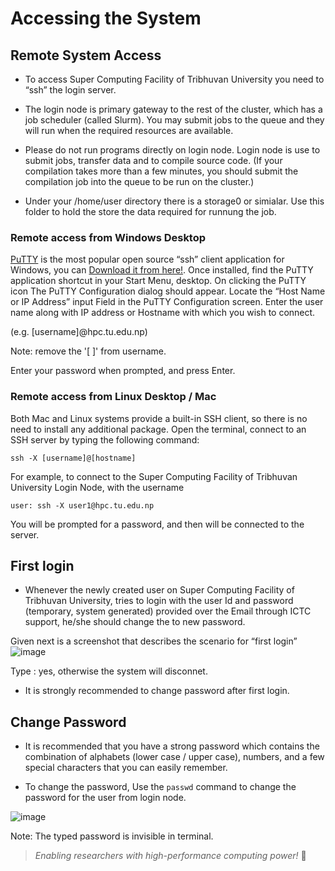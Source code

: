 # Accessing the System
## Remote System Access

- To access Super Computing Facility of Tribhuvan University you need to “ssh” the login server.

- The login node is primary gateway to the rest of the cluster, which has a job scheduler (called Slurm). You may submit jobs to the queue and they will run when the required resources are available.

- Please do not run programs directly on login node. Login node is use to submit jobs, transfer data and to compile source code. (If your compilation takes more than a few minutes, you should submit the compilation job into the queue to be run on the cluster.)

- Under your /home/user directory there is a storage0 or simialar. Use this folder to hold the store the data required for runnung the job.

### Remote access from Windows Desktop
[PuTTY](http://www.putty.org/) is the most popular open source “ssh” client application for Windows, you can [Download it from here!](https://www.chiark.greenend.org.uk/~sgtatham/putty/). Once installed, find the PuTTY application shortcut in your Start Menu, desktop. On clicking the PuTTY icon The PuTTY Configuration dialog should appear. Locate the “Host Name or IP Address” input Field in the PuTTY Configuration screen. Enter the user name along with IP address or Hostname with which you wish to connect.

(e.g. [username]@hpc.tu.edu.np)

Note: remove the '[    ]' from username.

Enter your password when prompted, and press Enter.

### Remote access from Linux Desktop / Mac

Both Mac and Linux systems provide a built-in SSH client, so there is no need to install any additional package. Open the terminal, connect to an SSH server by typing the following command: 

```ssh -X [username]@[hostname]``` 

For example, to connect to the Super Computing Facility of Tribhuvan University Login Node, with the username

```user: ssh -X user1@hpc.tu.edu.np```

You will be prompted for a password, and then will be connected to the server.


## First login

- Whenever the newly created user on Super Computing Facility of Tribhuvan University, tries to login with the user Id and password (temporary, system generated) provided over the Email through ICTC support, he/she should change the to new password.

Given next is a screenshot that describes the scenario for “first login”
![image](/assets/img/fingerprint-login.png)

Type : yes, otherwise the system will disconnet.

- It is strongly recommended to change password after first login.

## Change Password
- It is recommended that you have a strong password which contains the combination of alphabets (lower case / upper case), numbers, and a few special characters that you can easily remember.

- To change the password, Use the ```passwd``` command to change the password for the user from login node.

![image](/assets/img/change-password.png)

Note: The typed password is invisible in terminal.

> _Enabling researchers with high-performance computing power!_ 🚀